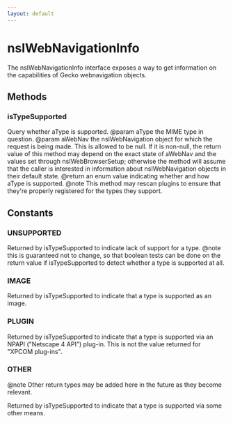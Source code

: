 ```yaml
---
layout: default
---
```


# nsIWebNavigationInfo #

The nsIWebNavigationInfo interface exposes a way to get information
on the capabilities of Gecko webnavigation objects.


## Methods ##

### isTypeSupported ###

Query whether aType is supported.
@param aType the MIME type in question.
@param aWebNav the nsIWebNavigation object for which the request
       is being made.  This is allowed to be null.  If it is non-null,
       the return value of this method may depend on the exact state of
       aWebNav and the values set through nsIWebBrowserSetup; otherwise
       the method will assume that the caller is interested in information
       about nsIWebNavigation objects in their default state.
@return an enum value indicating whether and how aType is supported.
@note This method may rescan plugins to ensure that they're properly
      registered for the types they support.


## Constants ##

### UNSUPPORTED ###

Returned by isTypeSupported to indicate lack of support for a type.
@note this is guaranteed not to change, so that boolean tests can be done
on the return value if isTypeSupported to detect whether a type is
supported at all.


### IMAGE ###

Returned by isTypeSupported to indicate that a type is supported as an
image.


### PLUGIN ###

Returned by isTypeSupported to indicate that a type is supported via an
NPAPI ("Netscape 4 API") plug-in.  This is not the value returned for
"XPCOM plug-ins".


### OTHER ###

@note Other return types may be added here in the future as they become
relevant.


Returned by isTypeSupported to indicate that a type is supported via some
other means.

